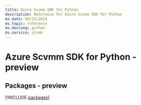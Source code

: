 ```yaml
---
title: Azure Scvmm SDK for Python
description: Reference for Azure Scvmm SDK for Python
ms.date: 04/15/2024
ms.topic: reference
ms.devlang: python
ms.service: scvmm
---
```

# Azure Scvmm SDK for Python - preview
## Packages - preview
[!INCLUDE [packages](scvmm-index.md)]